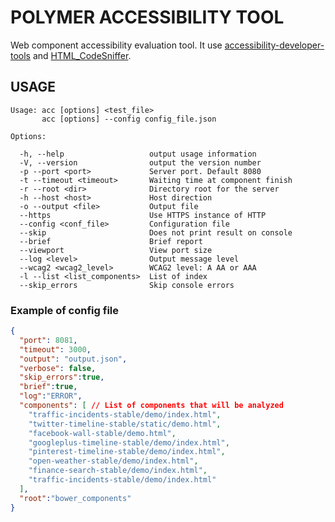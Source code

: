 # POLYMER ACCESSIBILITY TOOL

Web component accessibility evaluation tool. It use
[accessibility-developer-tools](https://github.com/GoogleChrome/accessibility-developer-tools)
and [HTML_CodeSniffer](https://github.com/squizlabs/HTML_CodeSniffer).

## USAGE
```pre
Usage: acc [options] <test_file>
       acc [options] --config config_file.json

Options:

  -h, --help                   output usage information
  -V, --version                output the version number
  -p --port <port>             Server port. Default 8080
  -t --timeout <timeout>       Waiting time at component finish
  -r --root <dir>              Directory root for the server
  -h --host <host>             Host direction
  -o --output <file>           Output file
  --https                      Use HTTPS instance of HTTP
  --config <conf_file>         Configuration file
  --skip                       Does not print result on console
  --brief                      Brief report
  --viewport                   View port size
  --log <level>                Output message level
  --wcag2 <wcag2_level>        WCAG2 level: A AA or AAA
  -l --list <list_components>  List of index
  --skip_errors                Skip console errors

```

### Example of config file

```json
{
  "port": 8081,
  "timeout": 3000,
  "output": "output.json",
  "verbose": false,
  "skip_errors":true,
  "brief":true,
  "log":"ERROR",
  "components": [ // List of components that will be analyzed
    "traffic-incidents-stable/demo/index.html",
    "twitter-timeline-stable/static/demo.html",
    "facebook-wall-stable/demo.html",
    "googleplus-timeline-stable/demo/index.html",
    "pinterest-timeline-stable/demo/index.html",
    "open-weather-stable/demo/index.html",
    "finance-search-stable/demo/index.html",
    "traffic-incidents-stable/demo/index.html"
  ],
  "root":"bower_components"
}
```